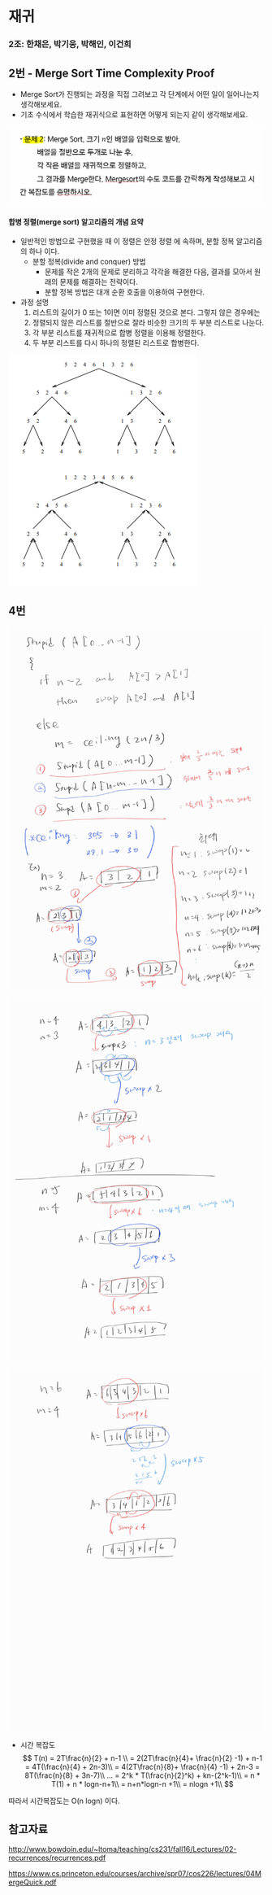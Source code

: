 # 재귀

### 2조: 한채은, 박기웅, 박해인, 이건희




## 2번 - Merge Sort Time Complexity Proof

- Merge Sort가 진행되는 과정을 직접 그려보고 각 단계에서 어떤 일이 일어나는지 생각해보세요.
- 기초 수식에서 학습한 재귀식으로 표현하면 어떻게 되는지 같이 생각해보세요.

![재귀_2](5_재귀.assets/재귀_2.PNG)

#### 합병 정렬(merge sort) 알고리즘의 개념 요약

- 일반적인 방법으로 구현했을 때 이 정렬은 안정 정렬 에 속하며, 분할 정복 알고리즘의 하나 이다.
  - 분할 정복(divide and conquer) 방법
    - 문제를 작은 2개의 문제로 분리하고 각각을 해결한 다음, 결과를 모아서 원래의 문제를 해결하는 전략이다.
    - 분할 정복 방법은 대개 순환 호출을 이용하여 구현한다.
- 과정 설명
  1. 리스트의 길이가 0 또는 1이면 이미 정렬된 것으로 본다. 그렇지 않은 경우에는
  2. 정렬되지 않은 리스트를 절반으로 잘라 비슷한 크기의 두 부분 리스트로 나눈다.
  3. 각 부분 리스트를 재귀적으로 합병 정렬을 이용해 정렬한다.
  4. 두 부분 리스트를 다시 하나의 정렬된 리스트로 합병한다.



![image-20210928153147569](5_재귀.assets/image-20210928153147569.png)



## 4번 

![image-20210925231537705](5_재귀.assets/재귀_210928_152753_1.jpg)

![재귀_210928_152753_2](5_재귀.assets/재귀_210928_152753_2.jpg)

![재귀_210928_152753_3](5_재귀.assets/재귀_210928_152753_3.jpg)

- 시간 복잡도
  $$
  T(n) = 2T\frac{n}{2} + n-1 \\
  = 2(2T\frac{n}{4}+ \frac{n}{2} -1) + n-1 = 4T(\frac{n}{4} + 2n-3)\\
  = 4(2T\frac{n}{8}+ \frac{n}{4} -1) + 2n-3 = 8T(\frac{n}{8} + 3n-7)\\
  ...
  = 2^k * T(\frac{n}{2}^k) + kn-(2^k-1)\\
  = n * T(1) + n * logn-n+1\\
  = n+n*logn-n +1\\
  = nlogn +1\\
  $$
  

따라서 시간복잡도는 O(n logn) 이다.


## 참고자료

http://www.bowdoin.edu/~ltoma/teaching/cs231/fall16/Lectures/02-recurrences/recurrences.pdf

https://www.cs.princeton.edu/courses/archive/spr07/cos226/lectures/04MergeQuick.pdf


